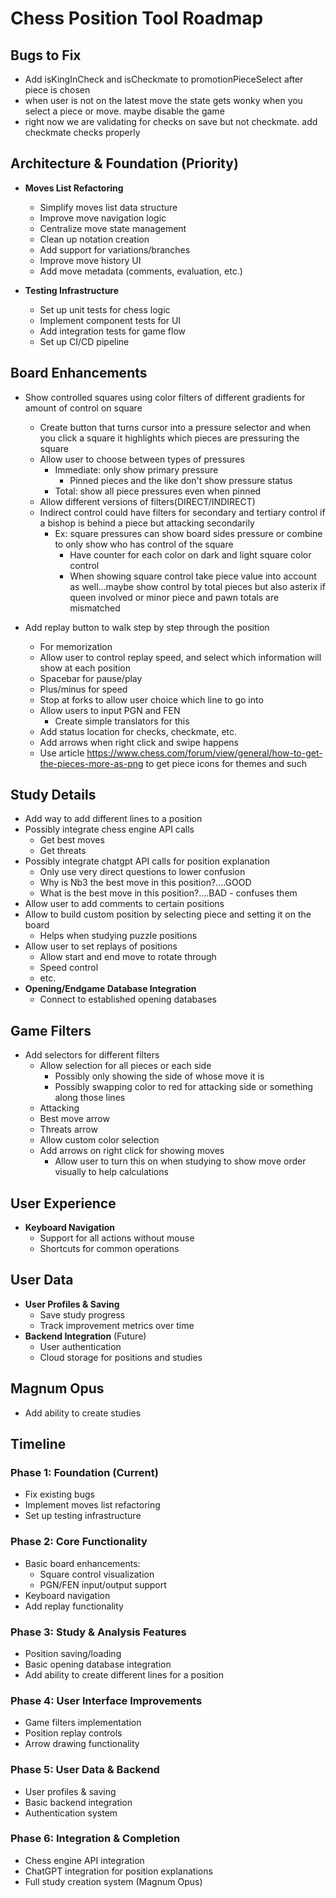 # Chess Position Tool Roadmap

## Bugs to Fix

- Add isKingInCheck and isCheckmate to promotionPieceSelect after piece is chosen
- when user is not on the latest move the state gets wonky when you select a piece or move. maybe disable the game
- right now we are validating for checks on save but not checkmate. add checkmate checks properly

## Architecture & Foundation (Priority)

- **Moves List Refactoring**

  - Simplify moves list data structure
  - Improve move navigation logic
  - Centralize move state management
  - Clean up notation creation
  - Add support for variations/branches
  - Improve move history UI
  - Add move metadata (comments, evaluation, etc.)

- **Testing Infrastructure**
  - Set up unit tests for chess logic
  - Implement component tests for UI
  - Add integration tests for game flow
  - Set up CI/CD pipeline

## Board Enhancements

- Show controlled squares using color filters of different gradients for amount of control on square

  - Create button that turns cursor into a pressure selector and when you click a square it highlights which pieces are pressuring the square
  - Allow user to choose between types of pressures
    - Immediate: only show primary pressure
      - Pinned pieces and the like don't show pressure status
    - Total: show all piece pressures even when pinned
  - Allow different versions of filters(DIRECT/INDIRECT)
  - Indirect control could have filters for secondary and tertiary control if a bishop is behind a piece but attacking secondarily
    - Ex: square pressures can show board sides pressure or combine to only show who has control of the square
      - Have counter for each color on dark and light square color control
      - When showing square control take piece value into account as well...maybe show control by total pieces but also asterix if queen involved or minor piece and pawn totals are mismatched

- Add replay button to walk step by step through the position
  - For memorization
  - Allow user to control replay speed, and select which information will show at each position
  - Spacebar for pause/play
  - Plus/minus for speed
  - Stop at forks to allow user choice which line to go into
  - Allow users to input PGN and FEN
    - Create simple translators for this
  - Add status location for checks, checkmate, etc.
  - Add arrows when right click and swipe happens
  - Use article https://www.chess.com/forum/view/general/how-to-get-the-pieces-more-as-png to get piece icons for themes and such

## Study Details

- Add way to add different lines to a position
- Possibly integrate chess engine API calls
  - Get best moves
  - Get threats
- Possibly integrate chatgpt API calls for position explanation
  - Only use very direct questions to lower confusion
  - Why is Nb3 the best move in this position?....GOOD
  - What is the best move in this position?....BAD - confuses them
- Allow user to add comments to certain positions
- Allow to build custom position by selecting piece and setting it on the board
  - Helps when studying puzzle positions
- Allow user to set replays of positions
  - Allow start and end move to rotate through
  - Speed control
  - etc.
- **Opening/Endgame Database Integration**
  - Connect to established opening databases

## Game Filters

- Add selectors for different filters
  - Allow selection for all pieces or each side
    - Possibly only showing the side of whose move it is
    - Possibly swapping color to red for attacking side or something along those lines
  - Attacking
  - Best move arrow
  - Threats arrow
  - Allow custom color selection
  - Add arrows on right click for showing moves
    - Allow user to turn this on when studying to show move order visually to help calculations

## User Experience

- **Keyboard Navigation**
  - Support for all actions without mouse
  - Shortcuts for common operations

## User Data

- **User Profiles & Saving**
  - Save study progress
  - Track improvement metrics over time
- **Backend Integration** (Future)
  - User authentication
  - Cloud storage for positions and studies

## Magnum Opus

- Add ability to create studies

## Timeline

### Phase 1: Foundation (Current)

- Fix existing bugs
- Implement moves list refactoring
- Set up testing infrastructure

### Phase 2: Core Functionality

- Basic board enhancements:
  - Square control visualization
  - PGN/FEN input/output support
- Keyboard navigation
- Add replay functionality

### Phase 3: Study & Analysis Features

- Position saving/loading
- Basic opening database integration
- Add ability to create different lines for a position

### Phase 4: User Interface Improvements

- Game filters implementation
- Position replay controls
- Arrow drawing functionality

### Phase 5: User Data & Backend

- User profiles & saving
- Basic backend integration
- Authentication system

### Phase 6: Integration & Completion

- Chess engine API integration
- ChatGPT integration for position explanations
- Full study creation system (Magnum Opus)

